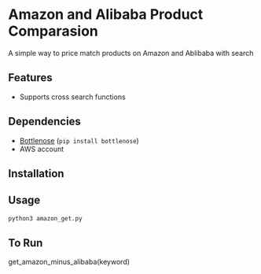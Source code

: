 # Amazon and Alibaba Product Comparasion
A simple way to price match products on Amazon and Ablibaba with search

## Features
- Supports cross search functions 

## Dependencies 
- [Bottlenose](https://github.com/lionheart/bottlenose) (`pip install bottlenose`)
- AWS account

## Installation

## Usage
```py
python3 amazon_get.py
```

## To Run
get_amazon_minus_alibaba(keyword)
